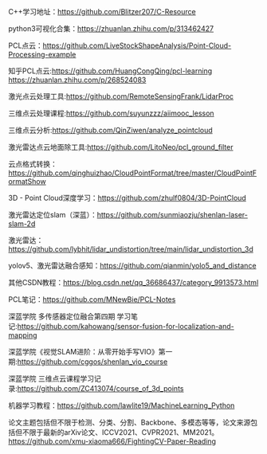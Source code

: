 C++学习地址：https://github.com/Blitzer207/C-Resource

python3可视化合集：https://zhuanlan.zhihu.com/p/313462427

PCL点云：https://github.com/LiveStockShapeAnalysis/Point-Cloud-Processing-example

知乎PCL点云:https://github.com/HuangCongQing/pcl-learning   https://zhuanlan.zhihu.com/p/268524083

激光点云处理工具:https://github.com/RemoteSensingFrank/LidarProc

三维点云处理课程:https://github.com/suyunzzz/aiimooc_lesson

三维点云分析:https://github.com/QinZiwen/analyze_pointcloud

激光雷达点云地面除工具:https://github.com/LitoNeo/pcl_ground_filter

云点格式转换：https://github.com/qinghuizhao/CloudPointFormat/tree/master/CloudPointFormatShow

3D - Point Cloud深度学习：https://github.com/zhulf0804/3D-PointCloud

激光雷达定位slam（深蓝）：https://github.com/sunmiaozju/shenlan-laser-slam-2d

激光雷达：https://github.com/lybhit/lidar_undistortion/tree/main/lidar_undistortion_3d

yolov5、激光雷达融合感知：https://github.com/qianmin/yolo5_and_distance

其他CSDN教程：https://blog.csdn.net/qq_36686437/category_9913573.html

PCL笔记：https://github.com/MNewBie/PCL-Notes

深蓝学院 多传感器定位融合第四期 学习笔记:https://github.com/kahowang/sensor-fusion-for-localization-and-mapping

深蓝学院《视觉SLAM进阶：从零开始手写VIO》第一期:https://github.com/cggos/shenlan_vio_course

深蓝学院 三维点云课程学习记录:https://github.com/ZC413074/course_of_3d_points

机器学习教程：https://github.com/lawlite19/MachineLearning_Python

论文主题包括但不限于检测、分类、分割、Backbone、多模态等等，论文来源包括但不限于最新的arXiv论文、ICCV2021、CVPR2021、MM2021。https://github.com/xmu-xiaoma666/FightingCV-Paper-Reading
